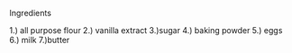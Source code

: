 Ingredients

1.) all purpose flour
2.) vanilla extract
3.)sugar
4.) baking powder
5.) eggs
6.) milk
7.)butter